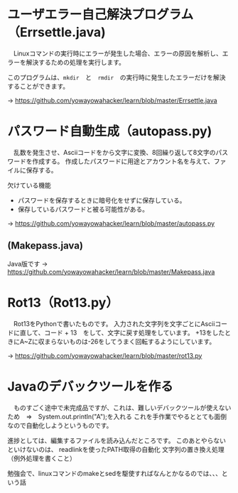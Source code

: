 # ユーザエラー自己解決プログラム（Errsettle.java)
　Linuxコマンドの実行時にエラーが発生した場合、エラーの原因を解析し、エラーを解決するための処理を実行します。
 
 このプログラムは、`mkdir`　と　`rmdir`　の実行時に発生したエラーだけを解決することができます。
 
 → https://github.com/yowayowahacker/learn/blob/master/Errsettle.java


# パスワード自動生成（autopass.py)
　乱数を発生させ、Asciiコードをから文字に変換、8回繰り返して8文字のパスワードを作成する。
 作成したパスワードに用途とアカウント名を与えて、ファイルに保存する。

欠けている機能
- パスワードを保存するときに暗号化をせずに保存している。
- 保存しているパスワードと被る可能性がある。

 → https://github.com/yowayowahacker/learn/blob/master/autopass.py
 ## (Makepass.java)
 Java版です
 → https://github.com/yowayowahacker/learn/blob/master/Makepass.java

# Rot13（Rot13.py）
　Rot13をPythonで書いたものです。
 入力された文字列を文字ごとにAsciiコードに直して、コード + 13　をして、文字に戻す処理をしています。
 +13をしたときにA~Zに収まらないものは-26をしてうまく回転するようにしています。

→ https://github.com/yowayowahacker/learn/blob/master/rot13.py

# Javaのデバックツールを作る
　ものすごく途中で未完成品ですが、これは、難しいデバックツールが使えないため　⇒　System.out.println("A");を入れる
  これを手作業でやるととても面倒なので自動化しようというものです。
 
 進捗としては、編集するファイルを読み込んだところです。
このあとやらないといけないのは、
 readlinkを使ったPATH取得の自動化
 文字列の置き換え処理
 （例外処理を書くこと）

勉強会で、linuxコマンドのmakeとsedを駆使すればなんとかなるのでは、、、という話
